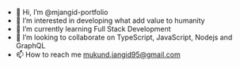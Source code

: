 - 👋 Hi, I’m @mjangid-portfolio
- 👀 I’m interested in developing what add value to humanity
- 🌱 I’m currently learning Full Stack Development
- 💞️ I’m looking to collaborate on TypeScript, JavaScript, Nodejs and GraphQL
- 📫 How to reach me mukund.jangid95@gmail.com

<!---
mjangid-portfolio/mjangid-portfolio is a ✨ special ✨ repository because its `README.md` (this file) appears on your GitHub profile.
You can click the Preview link to take a look at your changes.
--->
